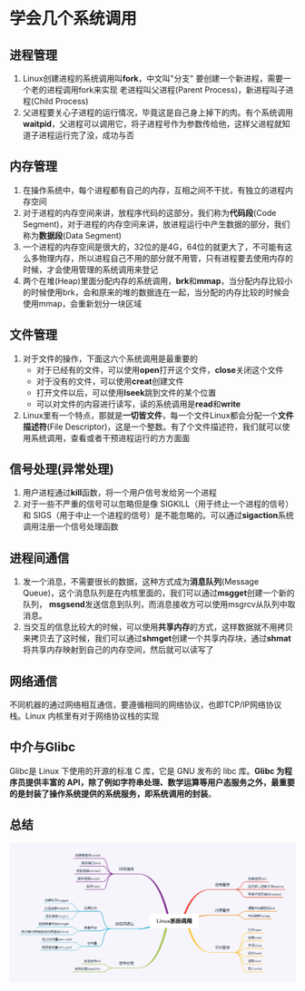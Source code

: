 # 学会几个系统调用

## 进程管理
1. Linux创建进程的系统调用叫**fork**，中文叫"分支"
要创建一个新进程，需要一个老的进程调用fork来实现
老进程叫父进程(Parent Process)，新进程叫子进程(Child Process)
2. 父进程要关心子进程的运行情况，毕竟这是自己身上掉下的肉。有个系统调用**waitpid**，父进程可以调用它，将子进程号作为参数传给他，这样父进程就知道子进程运行完了没，成功与否

## 内存管理
1. 在操作系统中，每个进程都有自己的内存，互相之间不干扰，有独立的进程内存空间
2. 对于进程的内存空间来讲，放程序代码的这部分，我们称为**代码段**(Code Segment)，对于进程的内存空间来讲，放进程运行中产生数据的部分，我们称为**数据段**(Data Segment)
3. 一个进程的内存空间是很大的，32位的是4G，64位的就更大了，不可能有这么多物理内存，所以进程自己不用的部分就不用管，只有进程要去使用内存的时候，才会使用管理的系统调用来登记
4. 两个在堆(Heap)里面分配内存的系统调用，**brk**和**mmap**，当分配内存比较小的时候使用brk，会和原来的堆的数据连在一起，当分配的内存比较的时候会使用mmap，会重新划分一块区域

## 文件管理
1. 对于文件的操作，下面这六个系统调用是最重要的
   * 对于已经有的文件，可以使用**open**打开这个文件，**close**关闭这个文件
   * 对于没有的文件，可以使用**creat**创建文件
   * 打开文件以后，可以使用**lseek**跳到文件的某个位置
   * 可以对文件的内容进行读写，读的系统调用是**read**和**write**
2. Linux里有一个特点，那就是**一切皆文件**，每一个文件Linux都会分配一个**文件描述符**(File Descriptor)，这是一个整数。有了个文件描述符，我们就可以使用系统调用，查看或者干预进程运行的方方面面

## 信号处理(异常处理)
1. 用户进程通过**kill**函数，将一个用户信号发给另一个进程
2. 对于一些不严重的信号可以忽略但是像 SIGKILL（用于终止一个进程的信号）和 SIGS（用于中止一个进程的信号）是不能忽略的。可以通过**sigaction**系统调用注册一个信号处理函数

## 进程间通信
1. 发一个消息，不需要很长的数据，这种方式成为**消息队列**(Message Queue)，这个消息队列是在内核里面的，我们可以通过**msgget**创建一个新的队列， **msgsend**发送信息到队列，而消息接收方可以使用msgrcv从队列中取消息。
2. 当交互的信息比较大的时候，可以使用**共享内存**的方式，这样数据就不用拷贝来拷贝去了这时候，我们可以通过**shmget**创建一个共享内存块，通过**shmat**将共享内存映射到自己的内存空间，然后就可以读写了

## 网络通信
不同机器的通过网络相互通信，要遵循相同的网络协议，也即TCP/IP网络协议栈。Linux 内核里有对于网络协议栈的实现

## 中介与Glibc
Glibc是 Linux 下使用的开源的标准 C 库，它是 GNU 发布的 libc 库。**Glibc 为程序员提供丰富的 API，除了例如字符串处理、数学运算等用户态服务之外，最重要的是封装了操作系统提供的系统服务，即系统调用的封装**。

## 总结
!["总结"](/pictures/05.jpg)
